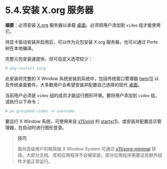 # 5.4.安装 X.org 服务器

**摘要**：必须安装 [X.org](https://cgit.freebsd.org/ports/tree/x11/xorg/) 服务器以承载 [桌面](https://docs.freebsd.org/en/books/handbook/desktop/#desktop-synopsis)。必须把用户添加到 `video` 组才能使用它。

待显卡驱动安装并启用后，可以作为元包安装 X.org 服务器，也可以通过 Ports 树在本地编译。

完整元包安装速度快，但可自定义选项较少：

```sh
# pkg install xorg
```

此安装将完整的 X Window 系统安装到系统中，包括传统窗口管理器 [twm(1)](https://man.freebsd.org/cgi/man.cgi?query=twm&sektion=1&format=html) 以及传统桌面套件。大多数用户会希望安装并配置自己选择的现代 [桌面](https://docs.freebsd.org/en/books/handbook/desktop/#desktop-synopsis)。

当前用户必须是 `video` 组的成员才能运行图形环境。要将用户添加到 `video` 组，请执行以下命令：

```sh
# pw groupmod video -m username
```

要运行 X Window 系统，可使用来自 [x11/xinit](https://cgit.freebsd.org/ports/tree/x11/xinit/) 的 [startx(1)](https://man.freebsd.org/cgi/man.cgi?query=startx&sektion=1&format=html)，或安装并配置显示管理器，在启动时进行图形登录。

>**技巧**
>
>面向高级用户的精简版 X Window System 可通过 [x11/xorg-minimal](https://cgit.freebsd.org/ports/tree/x11/xorg-minimal/) 获得。大部分文档、库和应用程序不会被安装，部分应用程序需要这些额外组件才能正常运行。

